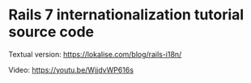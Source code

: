 # Rails 7 internationalization tutorial source code

Textual version: https://lokalise.com/blog/rails-i18n/

Video: https://youtu.be/WjjdvWP616s
